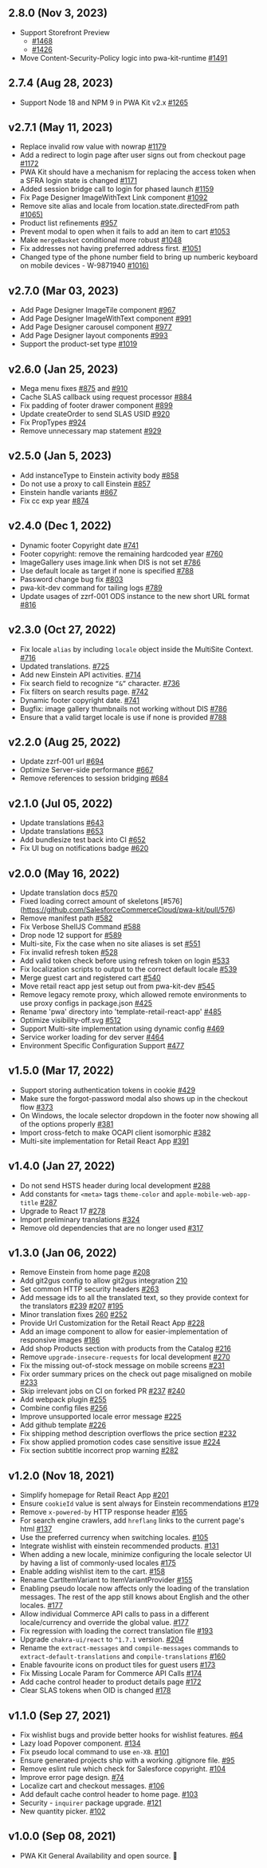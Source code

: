 ## 2.8.0 (Nov 3, 2023)
-   Support Storefront Preview
    - [#1468](https://github.com/SalesforceCommerceCloud/pwa-kit/pull/1468)
    - [#1426](https://github.com/SalesforceCommerceCloud/pwa-kit/pull/1426)
-   Move Content-Security-Policy logic into pwa-kit-runtime [#1491](https://github.com/SalesforceCommerceCloud/pwa-kit/pull/1491)

## 2.7.4 (Aug 28, 2023)
-   Support Node 18 and NPM 9 in PWA Kit v2.x [#1265](https://github.com/SalesforceCommerceCloud/pwa-kit/pull/1265)

## v2.7.1 (May 11, 2023)

-   Replace invalid row value with nowrap [#1179](https://github.com/SalesforceCommerceCloud/pwa-kit/pull/1179)
-   Add a redirect to login page after user signs out from checkout page [#1172](https://github.com/SalesforceCommerceCloud/pwa-kit/pull/1172)
-   PWA Kit should have a mechanism for replacing the access token when a SFRA login state is changed [#1171](https://github.com/SalesforceCommerceCloud/pwa-kit/pull/1171)
-   Added session bridge call to login for phased launch [#1159](https://github.com/SalesforceCommerceCloud/pwa-kit/pull/1159)
-   Fix Page Designer ImageWithText Link component [#1092](https://github.com/SalesforceCommerceCloud/pwa-kit/pull/1092)
-   Remove site alias and locale from location.state.directedFrom path [#1065)](https://github.com/SalesforceCommerceCloud/pwa-kit/pull/1065)
-   Product list refinements [#957](https://github.com/SalesforceCommerceCloud/pwa-kit/pull/957)
-   Prevent modal to open when it fails to add an item to cart [#1053](https://github.com/SalesforceCommerceCloud/pwa-kit/pull/1053)
-   Make `mergeBasket` conditional more robust [#1048](https://github.com/SalesforceCommerceCloud/pwa-kit/pull/1048)
-   Fix addresses not having preferred address first. [#1051](https://github.com/SalesforceCommerceCloud/pwa-kit/pull/1051)
-   Changed type of the phone number field to bring up numberic keyboard on mobile devices - W-9871940 [#1016)](https://github.com/SalesforceCommerceCloud/pwa-kit/pull/1016)

## v2.7.0 (Mar 03, 2023)

-   Add Page Designer ImageTile component [#967](https://github.com/SalesforceCommerceCloud/pwa-kit/pull/967)
-   Add Page Designer ImageWithText component [#991](https://github.com/SalesforceCommerceCloud/pwa-kit/pull/991)
-   Add Page Designer carousel component [#977](https://github.com/SalesforceCommerceCloud/pwa-kit/pull/977)
-   Add Page Designer layout components [#993](https://github.com/SalesforceCommerceCloud/pwa-kit/pull/993)
-   Support the product-set type [#1019](https://github.com/SalesforceCommerceCloud/pwa-kit/pull/1019)

## v2.6.0 (Jan 25, 2023)

-   Mega menu fixes [#875](https://github.com/SalesforceCommerceCloud/pwa-kit/pull/875) and [#910](https://github.com/SalesforceCommerceCloud/pwa-kit/pull/910)
-   Cache SLAS callback using request processor [#884](https://github.com/SalesforceCommerceCloud/pwa-kit/pull/884)
-   Fix padding of footer drawer component [#899](https://github.com/SalesforceCommerceCloud/pwa-kit/pull/899)
-   Update createOrder to send SLAS USID [#920](https://github.com/SalesforceCommerceCloud/pwa-kit/pull/920)
-   Fix PropTypes [#924](https://github.com/SalesforceCommerceCloud/pwa-kit/pull/924)
-   Remove unnecessary map statement [#929](https://github.com/SalesforceCommerceCloud/pwa-kit/pull/929)

## v2.5.0 (Jan 5, 2023)

-   Add instanceType to Einstein activity body [#858](https://github.com/SalesforceCommerceCloud/pwa-kit/pull/858)
-   Do not use a proxy to call Einstein [#857](https://github.com/SalesforceCommerceCloud/pwa-kit/pull/857)
-   Einstein handle variants [#867](https://github.com/SalesforceCommerceCloud/pwa-kit/pull/867)
-   Fix cc exp year [#874](https://github.com/SalesforceCommerceCloud/pwa-kit/pull/874)

## v2.4.0 (Dec 1, 2022)

-   Dynamic footer Copyright date [#741](https://github.com/SalesforceCommerceCloud/pwa-kit/pull/741)
-   Footer copyright: remove the remaining hardcoded year [#760](https://github.com/SalesforceCommerceCloud/pwa-kit/pull/760)
-   ImageGallery uses image.link when DIS is not set [#786](https://github.com/SalesforceCommerceCloud/pwa-kit/pull/786)
-   Use default locale as target if none is specified [#788](https://github.com/SalesforceCommerceCloud/pwa-kit/pull/788)
-   Password change bug fix [#803](https://github.com/SalesforceCommerceCloud/pwa-kit/pull/803)
-   pwa-kit-dev command for tailing logs [#789](https://github.com/SalesforceCommerceCloud/pwa-kit/pull/789)
-   Update usages of zzrf-001 ODS instance to the new short URL format [#816](https://github.com/SalesforceCommerceCloud/pwa-kit/pull/816)

## v2.3.0 (Oct 27, 2022)

-   Fix locale `alias` by including `locale` object inside the MultiSite Context. [#716](https://github.com/SalesforceCommerceCloud/pwa-kit/pull/716)
-   Updated translations. [#725](https://github.com/SalesforceCommerceCloud/pwa-kit/pull/725)
-   Add new Einstein API activities. [#714](https://github.com/SalesforceCommerceCloud/pwa-kit/pull/714)
-   Fix search field to recognize `“&”` character. [#736](https://github.com/SalesforceCommerceCloud/pwa-kit/pull/736)
-   Fix filters on search results page. [#742](https://github.com/SalesforceCommerceCloud/pwa-kit/pull/742)
-   Dynamic footer copyright date. [#741](https://github.com/SalesforceCommerceCloud/pwa-kit/pull/741)
-   Bugfix: image gallery thumbnails not working without DIS [#786](https://github.com/SalesforceCommerceCloud/pwa-kit/pull/786)
-   Ensure that a valid target locale is use if none is provided [#788](https://github.com/SalesforceCommerceCloud/pwa-kit/pull/788)

## v2.2.0 (Aug 25, 2022)

-   Update zzrf-001 url [#694](https://github.com/SalesforceCommerceCloud/pwa-kit/pull/694)
-   Optimize Server-side performance [#667](https://github.com/SalesforceCommerceCloud/pwa-kit/pull/667)
-   Remove references to session bridging [#684](https://github.com/SalesforceCommerceCloud/pwa-kit/pull/684)

## v2.1.0 (Jul 05, 2022)

-   Update translations [#643](https://github.com/SalesforceCommerceCloud/pwa-kit/pull/643)
-   Update translations [#653](https://github.com/SalesforceCommerceCloud/pwa-kit/pull/653)
-   Add bundlesize test back into CI [#652](https://github.com/SalesforceCommerceCloud/pwa-kit/pull/652)
-   Fix UI bug on notifications badge [#620](https://github.com/SalesforceCommerceCloud/pwa-kit/pull/620)

## v2.0.0 (May 16, 2022)

-   Update translation docs [#570](https://github.com/SalesforceCommerceCloud/pwa-kit/pull/570)
-   Fixed loading correct amount of skeletons [#576] (https://github.com/SalesforceCommerceCloud/pwa-kit/pull/576)
-   Remove manifest path [#582](https://github.com/SalesforceCommerceCloud/pwa-kit/pull/582)
-   Fix Verbose ShellJS Command [#588](https://github.com/SalesforceCommerceCloud/pwa-kit/pull/588)
-   Drop node 12 support for [#589](https://github.com/SalesforceCommerceCloud/pwa-kit/pull/589)
-   Multi-site, Fix the case when no site aliases is set [#551](https://github.com/SalesforceCommerceCloud/pwa-kit/pull/551)
-   Fix invalid refresh token [#528](https://github.com/SalesforceCommerceCloud/pwa-kit/pull/528)
-   Add valid token check before using refresh token on login [#533](https://github.com/SalesforceCommerceCloud/pwa-kit/pull/533)
-   Fix localization scripts to output to the correct default locale [#539](https://github.com/SalesforceCommerceCloud/pwa-kit/pull/539)
-   Merge guest cart and registered cart [#540](https://github.com/SalesforceCommerceCloud/pwa-kit/pull/540)
-   Move retail react app jest setup out from pwa-kit-dev [#545](https://github.com/SalesforceCommerceCloud/pwa-kit/pull/545)
-   Remove legacy remote proxy, which allowed remote environments to use proxy configs in package.json [#425](https://github.com/SalesforceCommerceCloud/pwa-kit/pull/425)
-   Rename 'pwa' directory into 'template-retail-react-app' [#485](https://github.com/SalesforceCommerceCloud/pwa-kit/pull/485)
-   Optimize visibility-off.svg [#512](https://github.com/SalesforceCommerceCloud/pwa-kit/pull/512)
-   Support Multi-site implementation using dynamic config [#469](https://github.com/SalesforceCommerceCloud/pwa-kit/pull/469)
-   Service worker loading for dev server [#464](https://github.com/SalesforceCommerceCloud/pwa-kit/pull/464)
-   Environment Specific Configuration Support [#477](https://github.com/SalesforceCommerceCloud/pwa-kit/pull/447)

## v1.5.0 (Mar 17, 2022)

-   Support storing authentication tokens in cookie [#429](https://github.com/SalesforceCommerceCloud/pwa-kit/pull/429)
-   Make sure the forgot-password modal also shows up in the checkout flow [#373](https://github.com/SalesforceCommerceCloud/pwa-kit/pull/373)
-   On Windows, the locale selector dropdown in the footer now showing all of the options properly [#381](https://github.com/SalesforceCommerceCloud/pwa-kit/pull/381)
-   Import cross-fetch to make OCAPI client isomorphic [#382](https://github.com/SalesforceCommerceCloud/pwa-kit/pull/382)
-   Multi-site implementation for Retail React App [#391](https://github.com/SalesforceCommerceCloud/pwa-kit/pull/391)

## v1.4.0 (Jan 27, 2022)

-   Do not send HSTS header during local development [#288](https://github.com/SalesforceCommerceCloud/pwa-kit/pull/288)
-   Add constants for `<meta>` tags `theme-color` and `apple-mobile-web-app-title` [#287](https://github.com/SalesforceCommerceCloud/pwa-kit/pull/287)
-   Upgrade to React 17 [#278](https://github.com/SalesforceCommerceCloud/pwa-kit/pull/278)
-   Import preliminary translations [#324](https://github.com/SalesforceCommerceCloud/pwa-kit/pull/324)
-   Remove old dependencies that are no longer used [#317](https://github.com/SalesforceCommerceCloud/pwa-kit/pull/317)

## v1.3.0 (Jan 06, 2022)

-   Remove Einstein from home page [#208](https://github.com/SalesforceCommerceCloud/pwa-kit/pull/208)
-   Add git2gus config to allow git2gus integration [210](https://github.com/SalesforceCommerceCloud/pwa-kit/pull/210)
-   Set common HTTP security headers [#263](https://github.com/SalesforceCommerceCloud/pwa-kit/pull/263)
-   Add message ids to all the translated text, so they provide context for the translators [#239](https://github.com/SalesforceCommerceCloud/pwa-kit/pull/239) [#207](https://github.com/SalesforceCommerceCloud/pwa-kit/pull/207) [#195](https://github.com/SalesforceCommerceCloud/pwa-kit/pull/195)
-   Minor translation fixes [260](https://github.com/SalesforceCommerceCloud/pwa-kit/pull/260) [#252](https://github.com/SalesforceCommerceCloud/pwa-kit/pull/252)
-   Provide Url Customization for the Retail React App [#228](https://github.com/SalesforceCommerceCloud/pwa-kit/pull/228/files)
-   Add an image component to allow for easier-implementation of responsive images [#186](https://github.com/SalesforceCommerceCloud/pwa-kit/pull/186)
-   Add shop Products section with products from the Catalog [#216](https://github.com/SalesforceCommerceCloud/pwa-kit/pull/216)
-   Remove `upgrade-insecure-requests` for local development [#270](https://github.com/SalesforceCommerceCloud/pwa-kit/pull/270)
-   Fix the missing out-of-stock message on mobile screens [#231](https://github.com/SalesforceCommerceCloud/pwa-kit/pull/231)
-   Fix order summary prices on the check out page misaligned on mobile [#233](https://github.com/SalesforceCommerceCloud/pwa-kit/pull/233)
-   Skip irrelevant jobs on CI on forked PR [#237](https://github.com/SalesforceCommerceCloud/pwa-kit/pull/237) [#240](https://github.com/SalesforceCommerceCloud/pwa-kit/pull/240)
-   Add webpack plugin [#255](https://github.com/SalesforceCommerceCloud/pwa-kit/pull/255)
-   Combine config files [#256](https://github.com/SalesforceCommerceCloud/pwa-kit/pull/256)
-   Improve unsupported locale error message [#225](https://github.com/SalesforceCommerceCloud/pwa-kit/pull/225)
-   Add github template [#226](https://github.com/SalesforceCommerceCloud/pwa-kit/pull/226)
-   Fix shipping method description overflows the price section [#232](https://github.com/SalesforceCommerceCloud/pwa-kit/pull/232)
-   Fix show applied promotion codes case sensitive issue [#224](https://github.com/SalesforceCommerceCloud/pwa-kit/pull/224)
-   Fix section subtitle incorrect prop warning [#282](https://github.com/SalesforceCommerceCloud/pwa-kit/pull/282)

## v1.2.0 (Nov 18, 2021)

-   Simplify homepage for Retail React App [#201](https://github.com/SalesforceCommerceCloud/pwa-kit/pull/201)
-   Ensure `cookieId` value is sent always for Einstein recommendations [#179](https://github.com/SalesforceCommerceCloud/pwa-kit/pull/179)
-   Remove `x-powered-by` HTTP response header [#165](https://github.com/SalesforceCommerceCloud/pwa-kit/pull/165)
-   For search engine crawlers, add `hreflang` links to the current page's html [#137](https://github.com/SalesforceCommerceCloud/pwa-kit/pull/137)
-   Use the preferred currency when switching locales. [#105](https://github.com/SalesforceCommerceCloud/pwa-kit/pull/105)
-   Integrate wishlist with einstein recommended products. [#131](https://github.com/SalesforceCommerceCloud/pwa-kit/pull/131)
-   When adding a new locale, minimize configuring the locale selector UI by having a list of commonly-used locales [#175](https://github.com/SalesforceCommerceCloud/pwa-kit/pull/175)
-   Enable adding wishlist item to the cart. [#158](https://github.com/SalesforceCommerceCloud/pwa-kit/pull/158)
-   Rename CartItemVariant to ItemVariantProvider [#155](https://github.com/SalesforceCommerceCloud/pwa-kit/pull/155)
-   Enabling pseudo locale now affects only the loading of the translation messages. The rest of the app still knows about English and the other locales. [#177](https://github.com/SalesforceCommerceCloud/pwa-kit/pull/177)
-   Allow individual Commerce API calls to pass in a different locale/currency and override the global value. [#177](https://github.com/SalesforceCommerceCloud/pwa-kit/pull/177)
-   Fix regression with loading the correct translation file [#193](https://github.com/SalesforceCommerceCloud/pwa-kit/pull/193)
-   Upgrade `chakra-ui/react` to `^1.7.1` version. [#204](https://github.com/SalesforceCommerceCloud/pwa-kit/pull/204)
-   Rename the `extract-messages` and `compile-messages` commands to `extract-default-translations` and `compile-translations` [#160](https://github.com/SalesforceCommerceCloud/pwa-kit/pull/160)
-   Enable favourite icons on product tiles for guest users [#173](https://github.com/SalesforceCommerceCloud/pwa-kit/pull/173)
-   Fix Missing Locale Param for Commerce API Calls [#174](https://github.com/SalesforceCommerceCloud/pwa-kit/pull/174)
-   Add cache control header to product details page [#172](https://github.com/SalesforceCommerceCloud/pwa-kit/pull/172)
-   Clear SLAS tokens when OID is changed [#178](https://github.com/SalesforceCommerceCloud/pwa-kit/pull/178)

## v1.1.0 (Sep 27, 2021)

-   Fix wishlist bugs and provide better hooks for wishlist features. [#64](https://github.com/SalesforceCommerceCloud/pwa-kit/pull/64)
-   Lazy load Popover component. [#134](https://github.com/SalesforceCommerceCloud/pwa-kit/pull/134)
-   Fix pseudo local command to use `en-XB`. [#101](https://github.com/SalesforceCommerceCloud/pwa-kit/pull/101)
-   Ensure generated projects ship with a working .gitignore file. [#95](https://github.com/SalesforceCommerceCloud/pwa-kit/pull/95)
-   Remove eslint rule which check for Salesforce copyright. [#104](https://github.com/SalesforceCommerceCloud/pwa-kit/pull/104)
-   Improve error page design. [#74](https://github.com/SalesforceCommerceCloud/pwa-kit/pull/74)
-   Localize cart and checkout messages. [#106](https://github.com/SalesforceCommerceCloud/pwa-kit/pull/106)
-   Add default cache control header to home page. [#103](https://github.com/SalesforceCommerceCloud/pwa-kit/pull/103)
-   Security - `inquirer` package upgrade. [#121](https://github.com/SalesforceCommerceCloud/pwa-kit/pull/121)
-   New quantity picker. [#102](https://github.com/SalesforceCommerceCloud/pwa-kit/pull/102)

## v1.0.0 (Sep 08, 2021)

-   PWA Kit General Availability and open source. 🎉

